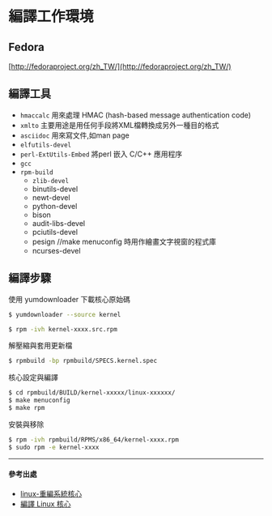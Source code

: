 # 編譯工作環境

## Fedora

[http://fedoraproject.org/zh_TW/](http://fedoraproject.org/zh_TW/)

## 編譯工具

- `hmaccalc` 用來處理 HMAC (hash-based message authentication code)
- `xmlto` 主要用途是用任何手段將XML檔轉換成另外一種目的格式
- `asciidoc` 用來寫文件,如man page
- `elfutils-devel`
- `perl-ExtUtils-Embed` 將perl 嵌入 C/C++ 應用程序
- `gcc` 
- `rpm-build`
    - `zlib-devel`
    - binutils-devel
    - newt-devel
    - python-devel
    - bison
    - audit-libs-devel
    - pciutils-devel
    - pesign //make menuconfig 時用作繪畫文字視窗的程式庫
    - ncurses-devel
    
## 編譯步驟

使用 yumdownloader 下載核心原始碼
```sh
$ yumdownloader --source kernel
```

```sh
$ rpm -ivh kernel-xxxx.src.rpm
```

解壓縮與套用更新檔
```sh
$ rpmbuild -bp rpmbuild/SPECS.kernel.spec
```

核心設定與編譯
```sh
$ cd rpmbuild/BUILD/kernel-xxxxx/linux-xxxxxx/
$ make menuconfig
$ make rpm
```

安裝與移除
```sh
$ rpm -ivh rpmbuild/RPMS/x86_64/kernel-xxxx.rpm 
$ sudo rpm -e kernel-xxxx
```


-------------------------------
#### 參考出處
- [linux-重編系統核心](http://darkranger.no-ip.org/content/how-to%EF%BC%9Alinux-%E9%87%8D%E7%B7%A8%E7%B3%BB%E7%B5%B1%E6%A0%B8%E5%BF%83)
- [編譯 Linux 核心](http://wiki.debian.org.hk/w/Compile_Linux_kernel)